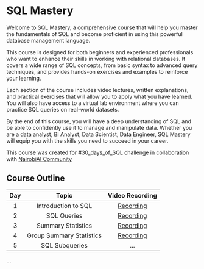 # SQL Mastery

Welcome to SQL Mastery, a comprehensive course that will help you master the fundamentals of SQL and become proficient in using this powerful database management language.

This course is designed for both beginners and experienced professionals who want to enhance their skills in working with relational databases. It covers a wide range of SQL concepts, from basic syntax to advanced query techniques, and provides hands-on exercises and examples to reinforce your learning.

Each section of the course includes video lectures, written explanations, and practical exercises that will allow you to apply what you have learned. You will also have access to a virtual lab environment where you can practice SQL queries on real-world datasets.

By the end of this course, you will have a deep understanding of SQL and be able to confidently use it to manage and manipulate data. Whether you are a data analyst, BI Analyst, Data Scientist, Data Engineer, SQL Mastery will equip you with the skills you need to succeed in your career.

This course was created for #30_days_of_SQL challenge in collaboration with [NairobiAI Community](https://twitter.com/nairobi_ai)

## Course Outline

| Day | Topic | Video Recording |
| :----: | :---: | :---: |
| 1 | Introduction to SQL | [Recording](https://youtu.be/wr50Rt5NPH0) |
| 2 | SQL Queries | [Recording](https://youtu.be/eS3Vzx0Vz8Q) |
| 3 | Summary Statistics | [Recording](https://youtu.be/XhEovmwfbYQ) |
| 4 | Group Summary Statistics | [Recording](https://youtu.be/wq9xAek57QM) |
| 5 | SQL Subqueries | ... |
...
